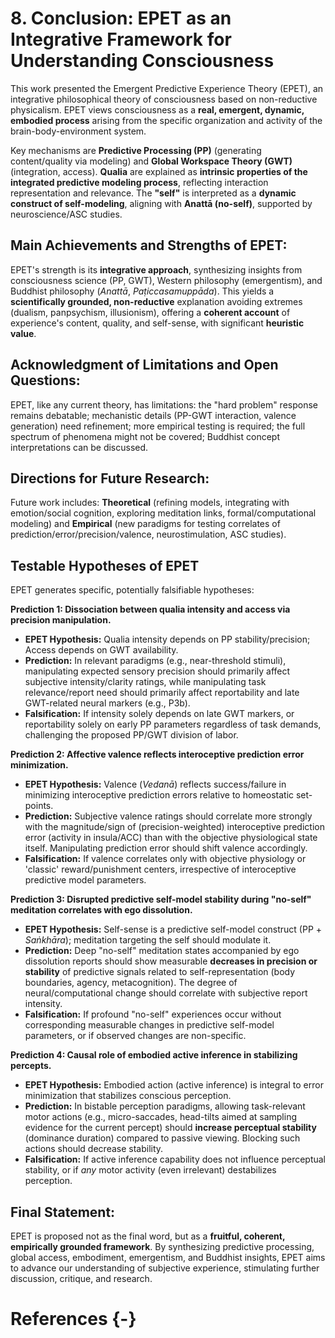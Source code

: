 # 8. Conclusion: EPET as an Integrative Framework for Understanding Consciousness

This work presented the Emergent Predictive Experience Theory (EPET), an integrative philosophical theory of consciousness based on non-reductive physicalism. EPET views consciousness as a **real, emergent, dynamic, embodied process** arising from the specific organization and activity of the brain-body-environment system.

Key mechanisms are **Predictive Processing (PP)** (generating content/quality via modeling) and **Global Workspace Theory (GWT)** (integration, access). **Qualia** are explained as **intrinsic properties of the integrated predictive modeling process**, reflecting interaction representation and relevance. The **"self"** is interpreted as a **dynamic construct of self-modeling**, aligning with **Anattā (no-self)**, supported by neuroscience/ASC studies.

## Main Achievements and Strengths of EPET:

EPET's strength is its **integrative approach**, synthesizing insights from consciousness science (PP, GWT), Western philosophy (emergentism), and Buddhist philosophy (*Anattā*, *Paṭiccasamuppāda*). This yields a **scientifically grounded, non-reductive** explanation avoiding extremes (dualism, panpsychism, illusionism), offering a **coherent account** of experience's content, quality, and self-sense, with significant **heuristic value**.

## Acknowledgment of Limitations and Open Questions:

EPET, like any current theory, has limitations: the "hard problem" response remains debatable; mechanistic details (PP-GWT interaction, valence generation) need refinement; more empirical testing is required; the full spectrum of phenomena might not be covered; Buddhist concept interpretations can be discussed.

## Directions for Future Research:

Future work includes: **Theoretical** (refining models, integrating with emotion/social cognition, exploring meditation links, formal/computational modeling) and **Empirical** (new paradigms for testing correlates of prediction/error/precision/valence, neurostimulation, ASC studies).

## Testable Hypotheses of EPET

EPET generates specific, potentially falsifiable hypotheses:

**Prediction 1: Dissociation between qualia intensity and access via precision manipulation.**

*   **EPET Hypothesis:** Qualia intensity depends on PP stability/precision; Access depends on GWT availability.
*   **Prediction:** In relevant paradigms (e.g., near-threshold stimuli), manipulating expected sensory precision should primarily affect subjective intensity/clarity ratings, while manipulating task relevance/report need should primarily affect reportability and late GWT-related neural markers (e.g., P3b).
*   **Falsification:** If intensity solely depends on late GWT markers, or reportability solely on early PP parameters regardless of task demands, challenging the proposed PP/GWT division of labor.

**Prediction 2: Affective valence reflects interoceptive prediction error minimization.**

*   **EPET Hypothesis:** Valence (*Vedanā*) reflects success/failure in minimizing interoceptive prediction errors relative to homeostatic set-points.
*   **Prediction:** Subjective valence ratings should correlate more strongly with the magnitude/sign of (precision-weighted) interoceptive prediction error (activity in insula/ACC) than with the objective physiological state itself. Manipulating prediction error should shift valence accordingly.
*   **Falsification:** If valence correlates only with objective physiology or 'classic' reward/punishment centers, irrespective of interoceptive predictive model parameters.

**Prediction 3: Disrupted predictive self-model stability during "no-self" meditation correlates with ego dissolution.**

*   **EPET Hypothesis:** Self-sense is a predictive self-model construct (PP + *Saṅkhāra*); meditation targeting the self should modulate it.
*   **Prediction:** Deep "no-self" meditation states accompanied by ego dissolution reports should show measurable **decreases in precision or stability** of predictive signals related to self-representation (body boundaries, agency, metacognition). The degree of neural/computational change should correlate with subjective report intensity.
*   **Falsification:** If profound "no-self" experiences occur without corresponding measurable changes in predictive self-model parameters, or if observed changes are non-specific.

**Prediction 4: Causal role of embodied active inference in stabilizing percepts.**

*   **EPET Hypothesis:** Embodied action (active inference) is integral to error minimization that stabilizes conscious perception.
*   **Prediction:** In bistable perception paradigms, allowing task-relevant motor actions (e.g., micro-saccades, head-tilts aimed at sampling evidence for the current percept) should **increase perceptual stability** (dominance duration) compared to passive viewing. Blocking such actions should decrease stability.
*   **Falsification:** If active inference capability does not influence perceptual stability, or if *any* motor activity (even irrelevant) destabilizes perception.

## Final Statement:

EPET is proposed not as the final word, but as a **fruitful, coherent, empirically grounded framework**. By synthesizing predictive processing, global access, embodiment, emergentism, and Buddhist insights, EPET aims to advance our understanding of subjective experience, stimulating further discussion, critique, and research.

<!-- Empty line before the heading -->

# References {-}

<!-- Pandoc will automatically insert the bibliography AFTER this point -->